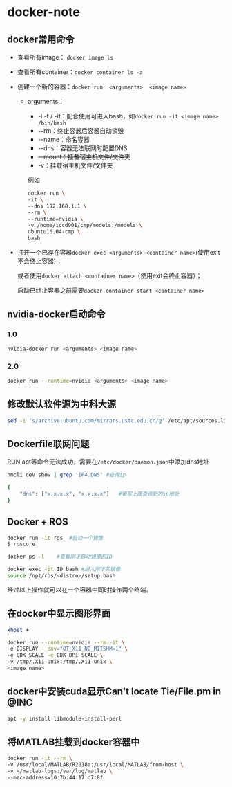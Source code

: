 # docker-note


## docker常用命令

- 查看所有image： ```docker image ls```

- 查看所有container：```docker container ls -a```

- 创建一个新的容器：```docker run  <arguments>  <image name>```

  - arguments：
    - -i -t / -it：配合使用可进入bash，如```docker run -it <image name> /bin/bash```
    - --rm：终止容器后容器自动销毁
    - --name：命名容器
    - --dns：容器无法联网时配置DNS
    - ~~--mount：挂载宿主机文件/文件夹~~
    - -v：挂载宿主机文件/文件夹

    例如

    ```bash
    docker run \
    -it \
    --dns 192.168.1.1 \
    --rm \
    --runtime=nvidia \
    -v /home/iccd901/cmp/models:/models \
    ubuntu16.04-cmp \
    bash
    ```

- 打开一个已存在容器``docker exec <arguments> <container name>``(使用exit不会终止容器)；

  或者使用``docker attach <container name>``（使用exit会终止容器）；

  启动已终止容器之前需要``docker container start <container name>``


## nvidia-docker启动命令

### 1.0

```bash
nvidia-docker run <arguments> <image name>
```

### 2.0

```bash
docker run --runtime=nvidia <arguments> <image name>
```



## 修改默认软件源为中科大源

```bash
sed -i 's/archive.ubuntu.com/mirrors.ustc.edu.cn/g' /etc/apt/sources.list
```


## Dockerfile联网问题

RUN apt等命令无法成功，需要在``/etc/docker/daemon.json``中添加dns地址

```bash
nmcli dev show | grep 'IP4.DNS'	#查询ip
```

```bash
{                                                                          
    "dns": ["x.x.x.x", "x.x.x.x"]	#填写上面查询到的ip地址                      
}
```



## Docker + ROS

```bash
docker run -it ros	#启动一个镜像
$ roscore
```

```bash
docker ps -l	#查看刚才启动镜像的ID
```

```bash
docker exec -it ID bash	#进入刚才的镜像
source /opt/ros/<distro>/setup.bash
```

经过以上操作就可以在一个容器中同时操作两个终端。



## 在docker中显示图形界面

```bash
xhost +
```

```bash
docker run --runtime=nvidia --rm -it \
-e DISPLAY --env="QT_X11_NO_MITSHM=1" \
-e GDK_SCALE -e GDK_DPI_SCALE \
-v /tmp/.X11-unix:/tmp/.X11-unix \
<image name>
```



## docker中安装cuda显示Can't locate Tie/File.pm in @INC

```bash
apt -y install libmodule-install-perl
```



## 将MATLAB挂载到docker容器中

```bash
docker run -it --rm \
-v /usr/local/MATLAB/R2018a:/usr/local/MATLAB/from-host \
-v ~/matlab-logs:/var/log/matlab \
--mac-address=10:7b:44:17:d7:8f
```


